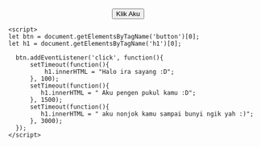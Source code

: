 <!doctype html>
   <html>
  <head>
    <title>Sadun</title>
  </head>   
    
  <body>         
      <form>
          <center>
          <h1></h1>
      <button type="button">Klik Aku</button>
          </center>
      </form>
 
      <script>
      let btn = document.getElementsByTagName('button')[0];
      let h1 = document.getElementsByTagName('h1')[0];
          
        btn.addEventListener('click', function(){
            setTimeout(function(){
                h1.innerHTML = "Halo ira sayang :D";
            }, 100);
            setTimeout(function(){
               h1.innerHTML = " Aku pengen pukul kamu :D";
            }, 1500);
            setTimeout(function(){
               h1.innerHTML = " aku nonjok kamu sampai bunyi ngik yah :)";
            }, 3000);
        });
      </script>
  </body>
</html>
